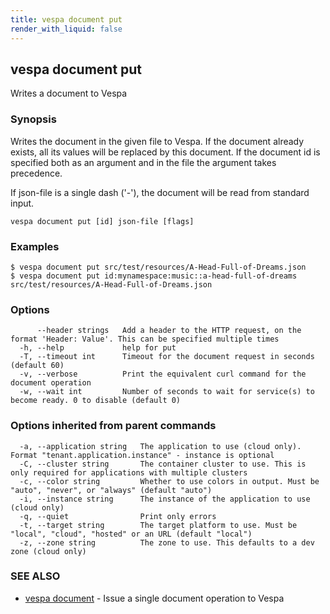 ```yaml
---
title: vespa document put
render_with_liquid: false
---
```


## vespa document put

Writes a document to Vespa

### Synopsis

Writes the document in the given file to Vespa.
If the document already exists, all its values will be replaced by this document.
If the document id is specified both as an argument and in the file the argument takes precedence.

If json-file is a single dash ('-'), the document will be read from standard input.


```
vespa document put [id] json-file [flags]
```

### Examples

```
$ vespa document put src/test/resources/A-Head-Full-of-Dreams.json
$ vespa document put id:mynamespace:music::a-head-full-of-dreams src/test/resources/A-Head-Full-of-Dreams.json
```

### Options

```
      --header strings   Add a header to the HTTP request, on the format 'Header: Value'. This can be specified multiple times
  -h, --help             help for put
  -T, --timeout int      Timeout for the document request in seconds (default 60)
  -v, --verbose          Print the equivalent curl command for the document operation
  -w, --wait int         Number of seconds to wait for service(s) to become ready. 0 to disable (default 0)
```

### Options inherited from parent commands

```
  -a, --application string   The application to use (cloud only). Format "tenant.application.instance" - instance is optional
  -C, --cluster string       The container cluster to use. This is only required for applications with multiple clusters
  -c, --color string         Whether to use colors in output. Must be "auto", "never", or "always" (default "auto")
  -i, --instance string      The instance of the application to use (cloud only)
  -q, --quiet                Print only errors
  -t, --target string        The target platform to use. Must be "local", "cloud", "hosted" or an URL (default "local")
  -z, --zone string          The zone to use. This defaults to a dev zone (cloud only)
```

### SEE ALSO

* [vespa document](vespa_document.html)	 - Issue a single document operation to Vespa

